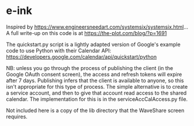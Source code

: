 # e-ink
Inspired by https://www.engineersneedart.com/systemsix/systemsix.html...
A full write-up on this code is at https://the-plot.com/blog/?p=1691

The quickstart.py script is a lightly adapted version of Google's example code to use Python with their Calendar API: https://developers.google.com/calendar/api/quickstart/python

NB: unless you go through the process of publishing the client (in the Google OAuth consent screen), the access and refresh tokens will expire after 7 days. Publishing infers that the client is available to anyone, so this isn't appropriate for this type of process. The simple alternative is to create a service account, and then to give that account read access to the shared calendar. The implementation for this is in the serviceAccCalAccess.py file.

Not included here is a copy of the lib directory that the WaveShare screen requires. 

